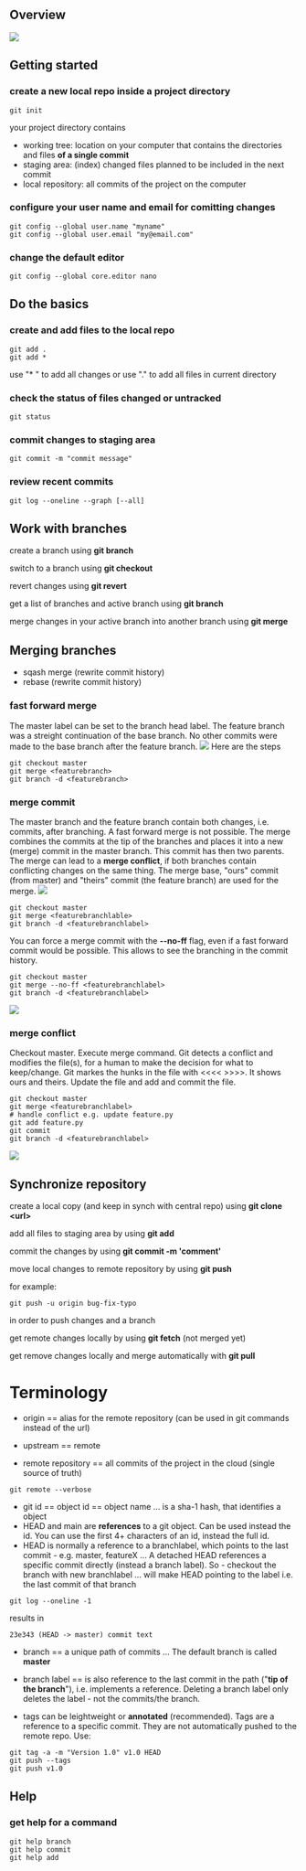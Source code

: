 ## Overview
![](clone-workflow.jpg)

## Getting started

### create a new local repo inside a project directory
```
git init
```
your project directory contains
- working tree: location on your computer that contains the directories and files **of a single commit**
- staging area: (index) changed files planned to be included in the next commit
- local repository: all commits of the project on the computer


### configure your user name and email for comitting changes
```
git config --global user.name "myname"
git config --global user.email "my@email.com"
```
### change the default editor
```
git config --global core.editor nano
```

## Do the basics
### create and add files to the local repo 
```
git add .
git add *
```
use "* " to add all changes or use "." to add all files in current directory

### check the status of files changed or untracked
```
git status
```

### commit changes to staging area 
```
git commit -m "commit message"
```

### review recent commits
```
git log --oneline --graph [--all]
```

## Work with branches
create a branch using **git branch**

switch to a branch using **git checkout**


revert changes using **git revert**

get a list of branches and active branch using **git branch**

merge changes in your active branch into another branch using **git merge**

## Merging branches
- sqash merge (rewrite commit history)
- rebase (rewrite commit history)

### fast forward merge
The master label can be set to the branch head label. The feature branch was a streight continuation of the base branch. No other commits were made to the base branch after the feature branch.
![](gitfastforward-merge.jpeg)
Here are the steps
```
git checkout master
git merge <featurebranch>
git branch -d <featurebranch>
```

### merge commit
The master branch and the feature branch contain both changes, i.e. commits, after branching. A fast forward merge is not possible. The merge combines the commits at the tip of the branches and places it into a new (merge) commit in the master branch. This commit has then two parents. The merge can lead to a **merge conflict**, if both branches contain conflicting changes on the same thing. The merge base, "ours" commit (from master) and "theirs" commit (the feature branch) are used for the merge.
![](gitmerge_commit.jpeg)
```
git checkout master
git merge <featurebranchlable>
git branch -d <featurebranchlabel>
```
You can force a merge commit with the **--no-ff** flag, even if a fast forward commit would be possible. This allows to see the branching in the commit history.
```
git checkout master
git merge --no-ff <featurebranchlabel>
git branch -d <featurebranchlabel>
```
![](gitmerge_commit_noff.jpeg)

### merge conflict
Checkout master. Execute merge command. Git detects a conflict and modifies the file(s), for a human to make the decision for what to keep/change. Git markes the hunks in the file with <<<< >>>>. It shows ours and theirs. Update the file and add and commit the file.
```
git checkout master
git merge <featurebranchlabel>
# handle conflict e.g. update feature.py
git add feature.py
git commit
git branch -d <featurebranchlabel>
```
![](gitmergeconflict.png)

## Synchronize repository

create a local copy (and keep in synch with central repo) using **git clone \<url\>**

add all files to staging area by using **git add**

commit the changes by using **git commit -m 'comment'**

move local changes to remote repository by using **git push** 

for example: 
```
git push -u origin bug-fix-typo
```
in order to push changes and a branch

get remote changes locally by using **git fetch** (not merged yet)

get remove changes locally and merge automatically with **git pull**

# Terminology

- origin == alias for the remote repository (can be used in git commands instead of the url)
- upstream == remote 

- remote repository == all commits of the project in the cloud (single source of truth)
```
git remote --verbose
```

- git id == object id == object name ... is a sha-1 hash, that identifies a object
- HEAD and main are **references** to a git object. Can be used instead the id. You can use the first 4+ characters of an id, instead the full id.
- HEAD is normally a reference to a branchlabel, which points to the last commit - e.g. master, featureX ... A detached HEAD references a specific commit directly (instead a branch label). So - checkout the branch with new branchlabel ... will make HEAD pointing to the label i.e. the last commit of that branch
```
git log --oneline -1
```
results in
```
23e343 (HEAD -> master) commit text
```

- branch == a unique path of commits ... The default branch is called **master**
- branch label == is also reference to the last commit in the path ("**tip of the branch**"), i.e. implements a reference. Deleting a branch label only deletes the label - not the commits/the branch.

- tags can be leightweight or **annotated** (recommended). Tags are a reference to a specific commit. They are not automatically pushed to the remote repo. Use:
```
git tag -a -m "Version 1.0" v1.0 HEAD
git push --tags
git push v1.0
```

## Help

### get help for a command

```
git help branch
git help commit
git help add
```

